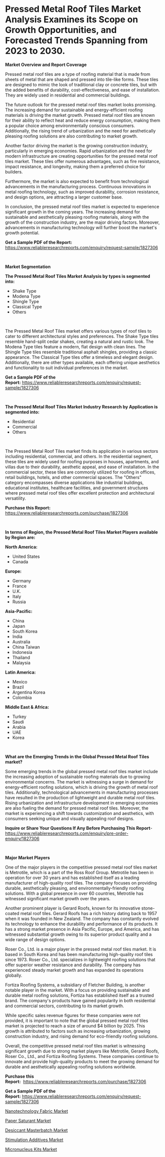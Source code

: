 <p><h1>Pressed Metal Roof Tiles Market Analysis Examines its Scope on Growth Opportunities, and Forecasted Trends Spanning from 2023 to 2030.</h1></p><p><strong>Market Overview and Report Coverage</strong></p>
<p><p>Pressed metal roof tiles are a type of roofing material that is made from sheets of metal that are shaped and pressed into tile-like forms. These tiles are designed to mimic the look of traditional clay or concrete tiles, but with the added benefits of durability, cost-effectiveness, and ease of installation. They are widely used in residential and commercial buildings.</p><p>The future outlook for the pressed metal roof tiles market looks promising. The increasing demand for sustainable and energy-efficient roofing materials is driving the market growth. Pressed metal roof tiles are known for their ability to reflect heat and reduce energy consumption, making them a popular choice among environmentally conscious consumers. Additionally, the rising trend of urbanization and the need for aesthetically pleasing roofing solutions are also contributing to market growth.</p><p>Another factor driving the market is the growing construction industry, particularly in emerging economies. Rapid urbanization and the need for modern infrastructure are creating opportunities for the pressed metal roof tiles market. These tiles offer numerous advantages, such as fire resistance, impact resistance, and longevity, making them a preferred choice for builders.</p><p>Furthermore, the market is also expected to benefit from technological advancements in the manufacturing process. Continuous innovations in metal roofing technology, such as improved durability, corrosion resistance, and design options, are attracting a larger customer base.</p><p>In conclusion, the pressed metal roof tiles market is expected to experience significant growth in the coming years. The increasing demand for sustainable and aesthetically pleasing roofing materials, along with the growth of the construction industry, are the major driving factors. Moreover, advancements in manufacturing technology will further boost the market's growth potential.</p></p>
<p><strong>Get a Sample PDF of the Report:</strong> <a href="https://www.reliableresearchreports.com/enquiry/request-sample/1827306">https://www.reliableresearchreports.com/enquiry/request-sample/1827306</a></p>
<p>&nbsp;</p>
<p><strong>Market Segmentation</strong></p>
<p><strong>The Pressed Metal Roof Tiles Market Analysis by types is segmented into:</strong></p>
<p><ul><li>Shake Type</li><li>Modena Type</li><li>Shingle Type</li><li>Classical Type</li><li>Others</li></ul></p>
<p>&nbsp;</p>
<p><p>The Pressed Metal Roof Tiles market offers various types of roof tiles to cater to different architectural styles and preferences. The Shake Type tiles resemble hand-split cedar shakes, creating a natural and rustic look. The Modena Type tiles feature a modern, flat design with clean lines. The Shingle Type tiles resemble traditional asphalt shingles, providing a classic appearance. The Classical Type tiles offer a timeless and elegant design. Additionally, there are other types available, each offering unique aesthetics and functionality to suit individual preferences in the market.</p></p>
<p><strong>Get a Sample PDF of the Report:</strong>&nbsp;<a href="https://www.reliableresearchreports.com/enquiry/request-sample/1827306">https://www.reliableresearchreports.com/enquiry/request-sample/1827306</a></p>
<p>&nbsp;</p>
<p><strong>The Pressed Metal Roof Tiles Market Industry Research by Application is segmented into:</strong></p>
<p><ul><li>Residential</li><li>Commercial</li><li>Others</li></ul></p>
<p>&nbsp;</p>
<p><p>The Pressed Metal Roof Tiles market finds its application in various sectors including residential, commercial, and others. In the residential segment, these tiles are widely used for roofing purposes in houses, apartments, and villas due to their durability, aesthetic appeal, and ease of installation. In the commercial sector, these tiles are commonly utilized for roofing in offices, retail buildings, hotels, and other commercial spaces. The "Others" category encompasses diverse applications like industrial buildings, educational institutes, healthcare facilities, and government structures where pressed metal roof tiles offer excellent protection and architectural versatility.</p></p>
<p><strong>Purchase this Report:</strong>&nbsp; <a href="https://www.reliableresearchreports.com/purchase/1827306">https://www.reliableresearchreports.com/purchase/1827306</a></p>
<p>&nbsp;</p>
<p><strong>In terms of Region, the Pressed Metal Roof Tiles Market Players available by Region are:</strong></p>
<p>
    <p> <strong> North America: </strong>
        <ul>
            <li>United States</li>
            <li>Canada</li>
        </ul>
        </p> 
    <p> <strong> Europe: </strong>
        <ul>
            <li>Germany</li>
            <li>France</li>
            <li>U.K.</li>
            <li>Italy</li>
            <li>Russia</li>
        </ul>
        </p> 
    <p> <strong> Asia-Pacific: </strong>
        <ul>
            <li>China</li>
            <li>Japan</li>
            <li>South Korea</li>
            <li>India</li>
            <li>Australia</li>
            <li>China Taiwan</li>
            <li>Indonesia</li>
            <li>Thailand</li>
            <li>Malaysia</li>
        </ul>
        </p> 
    <p> <strong> Latin America: </strong>
        <ul>
            <li>Mexico</li>
            <li>Brazil</li>
            <li>Argentina Korea</li>
            <li>Colombia</li>
        </ul>
        </p> 
    <p> <strong> Middle East & Africa: </strong>
        <ul>
            <li>Turkey</li>
            <li>Saudi</li>
            <li>Arabia</li>
            <li>UAE</li>
            <li>Korea</li>
        </ul>
    </p>
    </p>
<p>&nbsp;</p>
<p><strong>What are the Emerging Trends in the Global Pressed Metal Roof Tiles market?</strong></p>
<p><p>Some emerging trends in the global pressed metal roof tiles market include the increasing adoption of sustainable roofing materials due to growing environmental concerns. The market is witnessing a surge in demand for energy-efficient roofing solutions, which is driving the growth of metal roof tiles. Additionally, technological advancements in manufacturing processes have resulted in the production of lightweight and durable metal roof tiles. Rising urbanization and infrastructure development in emerging economies are also fueling the demand for pressed metal roof tiles. Moreover, the market is experiencing a shift towards customization and aesthetics, with consumers seeking unique and visually appealing roof designs.</p></p>
<p><strong>Inquire or Share Your Questions If Any Before Purchasing This Report</strong>- <a href="https://www.reliableresearchreports.com/enquiry/pre-order-enquiry/1827306">https://www.reliableresearchreports.com/enquiry/pre-order-enquiry/1827306</a></p>
<p>&nbsp;</p>
<p><strong>Major Market Players</strong></p>
<p><p>One of the major players in the competitive pressed metal roof tiles market is Metrotile, which is a part of the Ross Roof Group. Metrotile has been in operation for over 30 years and has established itself as a leading manufacturer of high-quality roof tiles. The company focuses on providing durable, aesthetically pleasing, and environmentally-friendly roofing solutions. With a global presence in over 60 countries, Metrotile has witnessed significant market growth over the years.</p><p>Another prominent player is Gerard Roofs, known for its innovative stone-coated metal roof tiles. Gerard Roofs has a rich history dating back to 1957 when it was founded in New Zealand. The company has constantly evolved its technology to enhance the durability and performance of its products. It has a strong market presence in Asia Pacific, Europe, and America, and has witnessed substantial growth owing to its superior product quality and a wide range of design options.</p><p>Roser Co., Ltd. is a major player in the pressed metal roof tiles market. It is based in South Korea and has been manufacturing high-quality roof tiles since 1973. Roser Co., Ltd. specializes in lightweight roofing solutions that offer superior weather resistance and durability. The company has experienced steady market growth and has expanded its operations globally.</p><p>Fortiza Roofing Systems, a subsidiary of Fletcher Building, is another notable player in the market. With a focus on providing sustainable and durable metal roofing solutions, Fortiza has established itself as a trusted brand. The company's products have gained popularity in both residential and commercial sectors, contributing to its market growth. </p><p>While specific sales revenue figures for these companies were not provided, it is important to note that the global pressed metal roof tiles market is projected to reach a size of around $4 billion by 2025. This growth is attributed to factors such as increasing urbanization, growing construction industry, and rising demand for eco-friendly roofing solutions.</p><p>Overall, the competitive pressed metal roof tiles market is witnessing significant growth due to strong market players like Metrotile, Gerard Roofs, Roser Co., Ltd., and Fortiza Roofing Systems. These companies continue to innovate and provide high-quality products to meet the growing demand for durable and aesthetically appealing roofing solutions worldwide.</p></p>
<p><strong>Purchase this Report:</strong>&nbsp;&nbsp;<a href="https://www.reliableresearchreports.com/purchase/1827306">https://www.reliableresearchreports.com/purchase/1827306</a></p>
<p></p>
<p><strong>Get a Sample PDF of the Report:</strong>&nbsp;<a href="https://www.reliableresearchreports.com/enquiry/request-sample/1827306">https://www.reliableresearchreports.com/enquiry/request-sample/1827306</a></p>
<p><p><a href="https://github.com/WillieWoodard/Market-Research-Report-List-2/blob/main/nanotechnology-fabric-market.md">Nanotechnology Fabric Market</a></p><p><a href="https://issuu.com/reportprime-2/docs/paper-saturant-market-size-2030.pptx">Paper Saturant Market</a></p><p><a href="https://github.com/BryceTownsendr/Market-Research-Report-List-2/blob/main/desiccant-masterbatch-market.md">Desiccant Masterbatch Market</a></p><p><a href="https://issuu.com/reportprime-2/docs/stimulation-additives-market-size-2030.pptx">Stimulation Additives Market</a></p><p><a href="https://issuu.com/reportprime-2/docs/micronucleus-kits-market-size-2030.pptx">Micronucleus Kits Market</a></p></p>